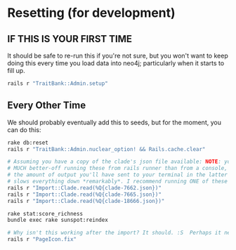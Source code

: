 # Resetting (for development)

## IF THIS IS YOUR FIRST TIME

It should be safe to re-run this if you're not sure, but you won't want to keep
doing this every time you load data into neo4j; particularly when it starts to
fill up.

```bash
rails r "TraitBank::Admin.setup"
```

## Every Other Time

We should probably eventually add this to seeds, but for the moment, you can do
this:

```bash
rake db:reset
rails r "TraitBank::Admin.nuclear_option! && Rails.cache.clear"

# Assuming you have a copy of the clade's json file available: NOTE: you are
# MUCH better-off running these from rails runner than from a console, because
# the amount of output you'll have sent to your terminal in the latter case. It
# slows everything down *remarkably*. I recommend running ONE of these commands:
rails r "Import::Clade.read(%Q{clade-7662.json})"
rails r "Import::Clade.read(%Q{clade-7665.json})"
rails r "Import::Clade.read(%Q{clade-18666.json})"

rake stat:score_richness
bundle exec rake sunspot:reindex

# Why isn't this working after the import? It should. :S  Perhaps it needs to reindex first?
rails r "PageIcon.fix"
```
